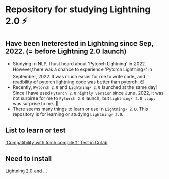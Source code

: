# Repository for studying Lightning 2.0 :zap:

## Have been Ineterested in Lightning since Sep, 2022. (= before Lightning 2.0 launch)
- Studying in NLP, I hust heard about 'Pytorch Lightning' in 2022. However,there was a chance to experience 'Pytorch Lightning⚡' in September, 2022. It was much easier for me to write code, and readbility of pytorch lightning code was better than pytorch. :smirk:
- Recently, `Pytorch 2.0` and `Lightning⚡ 2.0` launched at the same day! Since I have used `Pytorch 2.0` `nightly version` since June, 2022, it was not surpirse for me to `Pytorch 2.0` launch, but `Lightning⚡ 2.0 :zap:` was surprise to me. :star_struck:
- There seems many things to learn or use in `Lightning⚡ 2.0`. This repository is for learning or studying `Lightning⚡ 2.0`.


## List to learn or test
['Compatibility with torch.compile()' Test in Colab](https://github.com/renslightsaber/lightning-2-dot-zero/tree/main/compile_test)


## Need to install 
[Lightning 2.0 and ...](https://github.com/renslightsaber/lightning-2-dot-zero/blob/main/needs_to_install.md)
 

